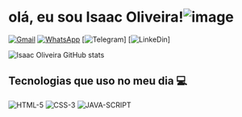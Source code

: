 # olá, eu sou Isaac Oliveira!![image](https://user-images.githubusercontent.com/105445303/178842425-49a8bfc1-bad9-4237-8ab1-eabb51739120.png)


[![Gmail](https://img.shields.io/badge/Gmail-D14836?style=for-the-badge&logo=gmail&logoColor=white)](https://isaactpoliveira@gmail.com)
[![WhatsApp](https://img.shields.io/badge/WhatsApp-25D366?style=for-the-badge&logo=whatsapp&logoColor=white)]()
[![Telegram](https://img.shields.io/badge/Telegram-2CA5E0?style=for-the-badge&logo=telegram&logoColor=white)]
[![LinkeDin](https://img.shields.io/badge/LinkedIn-0077B5?style=for-the-badge&logo=linkedin&logoColor=white)]

![Isaac Oliveira GitHub stats](https://github-readme-stats.vercel.app/api?username=IsaacSilva&show_icons=true&theme=tokyonight)

## Tecnologias que uso no meu dia 💻
<div style="display:inline-block">
<img align="center" alt="HTML-5" src="https://img.shields.io/badge/HTML5-E34F26?style=for-the-badge&logo=html5&logoColor=white"/>
<img align="center" alt="CSS-3" src="https://img.shields.io/badge/CSS3-1572B6?style=for-the-badge&logo=css3&logoColor=white"/>
<img align="center" alt="JAVA-SCRIPT" src="https://img.shields.io/badge/JavaScript-F7DF1E?style=for-the-badge&logo=javascript&logoColor=black"/>
</div>


